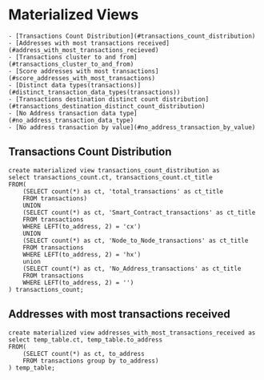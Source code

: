 # Materialized Views

    - [Transactions Count Distribution](#transactions_count_distribution)
    - [Addresses with most transactions received](#address_with_most_transactions_recieved)
    - [Transactions cluster to and from](#transactions_cluster_to_and_from)
    - [Score addresses with most transactions](#score_addresses_with_most_transactions)
    - [Distinct data types(transactions)](#distinct_transaction_data_types(transactions))
    - [Transactions destination distinct count distribution](#transactions_destination_distinct_count_distribution)
    - [No Address transaction data type](#no_address_transaction_data_type)
    - [No address transaction by value](#no_address_transaction_by_value)

## Transactions Count Distribution
```
create materialized view transactions_count_distribution as
select transactions_count.ct, transactions_count.ct_title
FROM(
    (SELECT count(*) as ct, 'total_transactions' as ct_title
    FROM transactions)
    UNION
    (SELECT count(*) as ct, 'Smart_Contract_transactions' as ct_title
    FROM transactions
    WHERE LEFT(to_address, 2) = 'cx')
    UNION
    (SELECT count(*) as ct, 'Node_to_Node_transactions' as ct_title
    FROM transactions
    WHERE LEFT(to_address, 2) = 'hx')
    union
    (SELECT count(*) as ct, 'No_Address_transactions' as ct_title
    FROM transactions
    WHERE LEFT(to_address, 2) = '')
) transactions_count;
```

## Addresses with most transactions received
```
create materialized view addresses_with_most_transactions_received as
select temp_table.ct, temp_table.to_address
FROM(
    (SELECT count(*) as ct, to_address
    FROM transactions group by to_address)
) temp_table;

```
